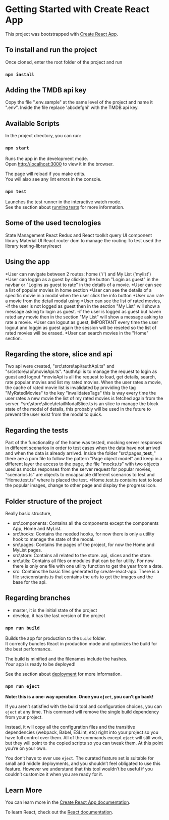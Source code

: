 # Getting Started with Create React App

This project was bootstrapped with [Create React App](https://github.com/facebook/create-react-app).

## To install and run the project
Once cloned, enter the root folder of the project and run
### `npm install`

## Adding the TMDB api key
Copy the file ".env.sample" at the same level of the project and name it ".env". Inside the file replace 'abcdefghi' with the TMDB api key.


## Available Scripts

In the project directory, you can run:

### `npm start`

Runs the app in the development mode.\
Open [http://localhost:3000](http://localhost:3000) to view it in the browser.

The page will reload if you make edits.\
You will also see any lint errors in the console.

### `npm test`

Launches the test runner in the interactive watch mode.\
See the section about [running tests](https://facebook.github.io/create-react-app/docs/running-tests) for more information.


## Some of the used tecnologies 
State Management React Redux and React toolkit query
UI component library Material UI
React router dom to manage the routing
To test used the library testing-library/react


## Using the app
*User can navigate between 2 routes: home ('/') and My List ('mylist')
*User can loggin as a guest by clicking the button "Login as guest" in the navbar or "Logins as guest to rate" in the details of a movie.
*User can see a list of popular movies in home section
*User can see the details of a specific movie in a modal when the user click the info button 
*User can rate a movie from the detail modal using 
*User can see the list of rated movies, 
    -if the user is not logged as guest then in the section "My List" will show a message asking to login as guest.
    -if the user is logged as guest but haven rated any movie then in the section "My List" will show a message asking to rate a movie.
*User can logout as guest, IMPORTANT every time the user logout and loggin as guest again the session will be reseted so the list of rated movies will be erased.
*User can search movies in the "Home" section.

## Regarding the store, slice and api
Two api were created, "src\store\api\authApi.ts" and "src\store\api\movieApi.ts". 
    *authApi is to manage the request to login as guest and logout 
    *movieApi is all the request to load, get details,  search,  rate popular movies and list my rated movies. When the user rates a movie, the cache of rated movie list is invalidated by providing the tag "MyRatedMovies" to the key "invalidatesTags" this is way every time the user rates a new movie the list of my rated movies is fetched again from the server.
    *src\store\slice\detailModalSlice.ts is an slice to manage the block state of the modal of details, this probably will be used in the future to prevent the user exist from the modal to quick.


## Regarding the tests
Part of the functionality of the home was tested, mocking server responses in different scenarios in order to test cases when the data have not arrived and when the data is already arrived. Inside the folder "src\pages\___test___" there are a pom file to follow the pattern "Page object model" and keep in a different layer the access to the page, the file "mocks.ts" with two objects used as mocks responses from the server request for popular movies, "scenarios.ts" are objects to encapsulate different scenarios to test and "Home.test.ts" where is placed the test.
*Home.test.ts contains test to load the popular images, change to other page and display the progress icon.



## Folder structure of the project
Really basic structure, 
* src\components: Contains all the components except the components App, Home and MyList.
* src\hooks: Contains the needed hooks, for now there is only a utility hook to manage the state of the modal.
* src\pages: Contains the pages of the project, for now the Home and MyList pages.
* src\store: Contains all related to the store. api, slices and the store.
* src\utils: Contains all files or modules that can be for utility. For now there is only one file with one utility function to get the year from a date.
* src: Contains the basic files generated by create-react-app. There is a file src\constants.ts that contains the urls to get the images and the base for the api.

## Regarding branches
* master, it is the initial state of the project
* develop, it has the last version of the project


### `npm run build`

Builds the app for production to the `build` folder.\
It correctly bundles React in production mode and optimizes the build for the best performance.

The build is minified and the filenames include the hashes.\
Your app is ready to be deployed!

See the section about [deployment](https://facebook.github.io/create-react-app/docs/deployment) for more information.

### `npm run eject`

**Note: this is a one-way operation. Once you `eject`, you can’t go back!**

If you aren’t satisfied with the build tool and configuration choices, you can `eject` at any time. This command will remove the single build dependency from your project.

Instead, it will copy all the configuration files and the transitive dependencies (webpack, Babel, ESLint, etc) right into your project so you have full control over them. All of the commands except `eject` will still work, but they will point to the copied scripts so you can tweak them. At this point you’re on your own.

You don’t have to ever use `eject`. The curated feature set is suitable for small and middle deployments, and you shouldn’t feel obligated to use this feature. However we understand that this tool wouldn’t be useful if you couldn’t customize it when you are ready for it.

## Learn More

You can learn more in the [Create React App documentation](https://facebook.github.io/create-react-app/docs/getting-started).

To learn React, check out the [React documentation](https://reactjs.org/).



